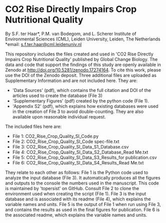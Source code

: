 # CO2 Rise Directly Impairs Crop Nutritional Quality

By S.F. ter Haar\*, P.M. van Bodegom, and L. Scherer
Institute of Environmental Sciences (CML), Leiden University, Leiden, The Netherlands
\*email: s.f.ter.haar@cml.leidenuniv.nl


This repository includes the files created and used in 'CO2 Rise Directly Impairs Crop Nutritional Quality' published by Global Change Biology.
The data and code that support the findings of this study are openly available in Zenodo at http://doi.org/10.5281/zenodo.17274164.
To cite this work, please use the DOI of the Zenodo deposit.
Three additional files are uploaded as Supplementary Information and are not included here. They are:

* 'Data Sources' (pdf), which contains the full citation and DOI of the articles used to create the database (File 3)
* 'Supplementary Figures' (pdf) created by the python code (File 1).
* 'Appendix S2'  (pdf), which explains how existing databases were used in the creation of File 3 to avoid double-counting.
  They are also available upon reasonable individual request.



The included files here are:
* File 1: CO2\_Rise\_Crop\_Quality\_SI\_Code.py
* File 2: CO2\_Rise\_Crop\_Quality\_SI\_Code spec-file.txt
* File 3: CO2\_Rise\_Crop\_Quality\_SI\_Data\_S1\_Database.csv
* File 4: CO2\_Rise\_Crop\_Quality\_SI\_Data\_S2\_Database\_Read Me.txt
* File 5: CO2\_Rise\_Crop\_Quality\_SI\_Data\_S3\_Results\_for publication.csv
* File 6: CO2\_Rise\_Crop\_Quality\_SI\_Data\_S4\_Results\_Read Me.txt




They relate to each other as follows:
File 1 is the Python code used to analyze the input database (File 3). It automatically produces all the figures and outputs to the console the numbers used in the manuscript. This code is maintained by 'topersist' on GitHub.
Consult File 2 to clone the environment used when creating the script (File 1).
File 3 is the input database and is associated with its readme (File 4), which explains the variable names and units.
File 5 is the output of File 1 when run using File 3, and contains the results as used in the final figures for publication.
File 6 is the associated readme, which explains the variable names and units.